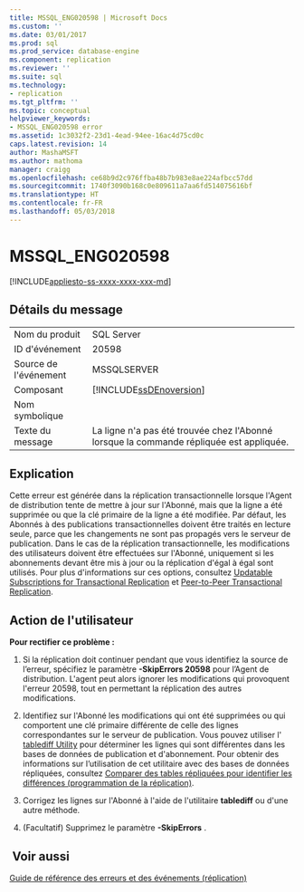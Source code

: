 ```yaml
---
title: MSSQL_ENG020598 | Microsoft Docs
ms.custom: ''
ms.date: 03/01/2017
ms.prod: sql
ms.prod_service: database-engine
ms.component: replication
ms.reviewer: ''
ms.suite: sql
ms.technology:
- replication
ms.tgt_pltfrm: ''
ms.topic: conceptual
helpviewer_keywords:
- MSSQL_ENG020598 error
ms.assetid: 1c3032f2-23d1-4ead-94ee-16ac4d75cd0c
caps.latest.revision: 14
author: MashaMSFT
ms.author: mathoma
manager: craigg
ms.openlocfilehash: ce68b9d2c976ffba48b7b983e8ae224afbcc57dd
ms.sourcegitcommit: 1740f3090b168c0e809611a7aa6fd514075616bf
ms.translationtype: HT
ms.contentlocale: fr-FR
ms.lasthandoff: 05/03/2018
---
```

# <a name="mssqleng020598"></a>MSSQL_ENG020598
[!INCLUDE[appliesto-ss-xxxx-xxxx-xxx-md](../../includes/appliesto-ss-xxxx-xxxx-xxx-md.md)]
    
## <a name="message-details"></a>Détails du message  
  
|||  
|-|-|  
|Nom du produit|SQL Server|  
|ID d'événement|20598|  
|Source de l'événement|MSSQLSERVER|  
|Composant|[!INCLUDE[ssDEnoversion](../../includes/ssdenoversion-md.md)]|  
|Nom symbolique||  
|Texte du message|La ligne n'a pas été trouvée chez l'Abonné lorsque la commande répliquée est appliquée.|  
  
## <a name="explanation"></a>Explication  
 Cette erreur est générée dans la réplication transactionnelle lorsque l'Agent de distribution tente de mettre à jour sur l'Abonné, mais que la ligne a été supprimée ou que la clé primaire de la ligne a été modifiée. Par défaut, les Abonnés à des publications transactionnelles doivent être traités en lecture seule, parce que les changements ne sont pas propagés vers le serveur de publication. Dans le cas de la réplication transactionnelle, les modifications des utilisateurs doivent être effectuées sur l'Abonné, uniquement si les abonnements devant être mis à jour ou la réplication d'égal à égal sont utilisés. Pour plus d'informations sur ces options, consultez [Updatable Subscriptions for Transactional Replication](../../relational-databases/replication/transactional/updatable-subscriptions-for-transactional-replication.md) et [Peer-to-Peer Transactional Replication](../../relational-databases/replication/transactional/peer-to-peer-transactional-replication.md).  
  
## <a name="user-action"></a>Action de l'utilisateur  
 **Pour rectifier ce problème :**  
  
1.  Si la réplication doit continuer pendant que vous identifiez la source de l’erreur, spécifiez le paramètre **-SkipErrors 20598** pour l’Agent de distribution. L'agent peut alors ignorer les modifications qui provoquent l'erreur 20598, tout en permettant la réplication des autres modifications.  
  
2.  Identifiez sur l'Abonné les modifications qui ont été supprimées ou qui comportent une clé primaire différente de celle des lignes correspondantes sur le serveur de publication. Vous pouvez utiliser l' [tablediff Utility](../../tools/tablediff-utility.md) pour déterminer les lignes qui sont différentes dans les bases de données de publication et d'abonnement. Pour obtenir des informations sur l’utilisation de cet utilitaire avec des bases de données répliquées, consultez [Comparer des tables répliquées pour identifier les différences &#40;programmation de la réplication&#41;](../../relational-databases/replication/administration/compare-replicated-tables-for-differences-replication-programming.md).  
  
3.  Corrigez les lignes sur l'Abonné à l'aide de l'utilitaire **tablediff** ou d'une autre méthode.  
  
4.  (Facultatif) Supprimez le paramètre **-SkipErrors** .  
  
## <a name="see-also"></a> Voir aussi  
 [Guide de référence des erreurs et des événements &#40;réplication&#41;](../../relational-databases/replication/errors-and-events-reference-replication.md)  
  
  
